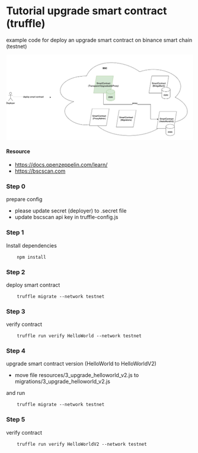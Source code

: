# Tutorial upgrade smart contract (truffle)

example code for deploy an upgrade smart contract on binance smart chain (testnet)


![overview](https://github.com/zier/tutorial-upgrade-smart-contract/blob/7270c7523a2e2b686e8bb8159471622825660d0b/resources/overview.jpg?raw=true)

#### Resource
- https://docs.openzeppelin.com/learn/
- https://bscscan.com


### Step 0
prepare config 
- please update secret (deployer) to .secret file
- update bscscan api key in truffle-config.js


### Step 1 
Install dependencies
```
    npm install
```

### Step 2
deploy smart contract
```
    truffle migrate --network testnet
```

### Step 3
verify contract
```
    truffle run verify HelloWorld --network testnet
```

### Step 4
upgrade smart contract version (HelloWorld to HelloWorldV2)  
- move file resources/3_upgrade_helloworld_v2.js to migrations/3_upgrade_helloworld_v2.js

and run 
```
    truffle migrate --network testnet
```

### Step 5
verify contract
```
    truffle run verify HelloWorldV2 --network testnet
```
